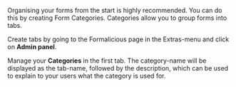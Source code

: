 Organising your forms from the start is highly recommended. You can do this by creating Form Categories. 
Categories allow you to group forms into tabs.

Create tabs by going to the Formalicious page in the Extras-menu and click on **Admin panel**.

Manage your **Categories** in the first tab. The category-name will be displayed as the tab-name, followed by the description, 
which can be used to explain to your users what the category is used for.